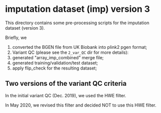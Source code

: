 # imputation dataset (imp) version 3

This directory contains some pre-processing scripts for the imputation dataset (version 3).

Briefly, we
1. converted the BGEN file from UK Biobank into plink2 pgen format;
2. Variant QC (please see the `2_var_QC` dir for more details):
3. generated "array_imp_combined" merge file;
4. generated training/validation/test dataset;
5. apply flip_check for the resulting dataset;

## Two versions of the variant QC criteria

In the initial variant QC (Dec. 2019), we used the HWE filter.

In May 2020, we revised this filter and decided NOT to use this HWE filter.


